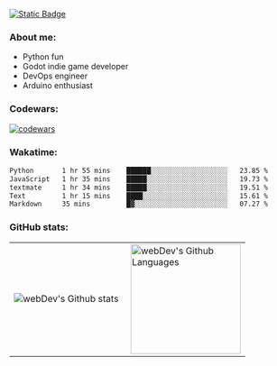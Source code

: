 [![Static Badge](https://img.shields.io/badge/Telegram-blue?style=flat&logo=telegram&link=https://t.me/sfkulagin)](https://t.me/sfkulagin)
### About me:

- Python fun
- Godot indie game developer
- DevOps engineer
- Arduino enthusiast

### Codewars:

[![codewars](https://www.codewars.com/users/talkafk/badges/large)](https://www.codewars.com/users/talkafk)

### Wakatime:

<!--START_SECTION:waka-->

```txt
Python       1 hr 55 mins    ██████░░░░░░░░░░░░░░░░░░░   23.85 %
JavaScript   1 hr 35 mins    █████░░░░░░░░░░░░░░░░░░░░   19.73 %
textmate     1 hr 34 mins    █████░░░░░░░░░░░░░░░░░░░░   19.51 %
Text         1 hr 15 mins    ████░░░░░░░░░░░░░░░░░░░░░   15.61 %
Markdown     35 mins         █▓░░░░░░░░░░░░░░░░░░░░░░░   07.27 %
```

<!--END_SECTION:waka-->

### GitHub stats:

<table>
  <tr>
    <td>
      <img align="left" src="http://github-readme-streak-stats.herokuapp.com?user=talkafk&theme=dark&background=000000" alt="webDev's Github stats" />
    </td>
    <td>
      <img height="195px" align="right" alt="webDev's Github Languages" src="https://github-readme-stats-sigma-five.vercel.app/api/top-langs/?username=talkafk&layout=compact&theme=vision-friendly-dark" />
    </td>
  </tr>
</table>
